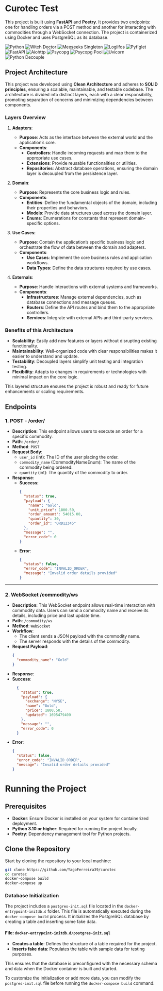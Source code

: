 # Curotec Test

This project is built using **FastAPI** and **Poetry**. It provides two endpoints: one for handling orders via a POST method and another for interacting with commodities through a WebSocket connection. The project is containerized using Docker and uses PostgreSQL as its database.

<p>
  <img src="https://img.shields.io/badge/Python-3.10-blue" alt="Python">
  <img src="https://img.shields.io/badge/Witch--Doctor-1.2.0-blue" alt="Witch Doctor">
  <img src="https://img.shields.io/badge/Meeseeks--Singleton-0.4.4-blue" alt="Meeseeks Singleton">
  <img src="https://img.shields.io/badge/Loglifos-0.2.1-blue" alt="Loglifos">
  <img src="https://img.shields.io/badge/Pyfiglet-1.0.2-blue" alt="Pyfiglet">
  <img src="https://img.shields.io/badge/FastAPI-0.115.6-green" alt="FastAPI">
  <img src="https://img.shields.io/badge/Aiohttp-3.11.11-blue" alt="Aiohttp">
  <img src="https://img.shields.io/badge/Psycopg-3.1.10-yellow" alt="Psycopg">
  <img src="https://img.shields.io/badge/Psycopg--Pool-3.2.4-yellow" alt="Psycopg Pool">
  <img src="https://img.shields.io/badge/Uvicorn-0.34.0-green" alt="Uvicorn">
  <img src="https://img.shields.io/badge/Python--Decouple-3.8-blue" alt="Python Decouple">
</p>

## Project Architecture

This project was developed using **Clean Architecture** and adheres to **SOLID principles**, ensuring a scalable, maintainable, and testable codebase. The architecture is divided into distinct layers, each with a clear responsibility, promoting separation of concerns and minimizing dependencies between components.

### Layers Overview

1. **Adapters**:
   - **Purpose**: Acts as the interface between the external world and the application’s core.
   - **Components**:
     - **Controllers**: Handle incoming requests and map them to the appropriate use cases.
     - **Extensions**: Provide reusable functionalities or utilities.
     - **Repositories**: Abstract database operations, ensuring the domain layer is decoupled from the persistence layer.

2. **Domain**:
   - **Purpose**: Represents the core business logic and rules.
   - **Components**:
     - **Entities**: Define the fundamental objects of the domain, including their properties and behaviors.
     - **Models**: Provide data structures used across the domain layer.
     - **Enums**: Enumerations for constants that represent domain-specific options.

3. **Use Cases**:
   - **Purpose**: Contain the application’s specific business logic and orchestrate the flow of data between the domain and adapters.
   - **Components**:
     - **Use Cases**: Implement the core business rules and application workflows.
     - **Data Types**: Define the data structures required by use cases.

4. **Externals**:
   - **Purpose**: Handle interactions with external systems and frameworks.
   - **Components**:
     - **Infrastructures**: Manage external dependencies, such as database connections and message queues.
     - **Routers**: Define the API routes and bind them to the appropriate controllers.
     - **Services**: Integrate with external APIs and third-party services.

### Benefits of this Architecture

- **Scalability**: Easily add new features or layers without disrupting existing functionality.
- **Maintainability**: Well-organized code with clear responsibilities makes it easier to understand and update.
- **Testability**: Decoupled layers simplify unit testing and integration testing.
- **Flexibility**: Adapts to changes in requirements or technologies with minimal impact on the core logic.

This layered structure ensures the project is robust and ready for future enhancements or scaling requirements.


## Endpoints

### 1. **POST - /order/**
- **Description**: This endpoint allows users to execute an order for a specific commodity.
- **Path**: `/order/`
- **Method**: `POST`
- **Request Body**:
  - `user_id` (int): The ID of the user placing the order.
  - `commodity_name` (CommodityNameEnum): The name of the commodity being ordered.
  - `quantity` (int): The quantity of the commodity to order.
- **Response**:
  - **Success**:
    ```json
    {
      "status": true,
      "payload": {
        "name": "Gold",
        "unit_price": 1800.50,
        "order_amount": 54015.00,
        "quantity": 30,
        "order_id": "ORD12345"
      },
      "message": "",
      "error_code": 0
    }
    ```
  - **Error**:
    ```json
    {
      "status": false,
      "error_code": "INVALID_ORDER",
      "message": "Invalid order details provided"
    }
    ```

---

### 2. **WebSocket /commodity/ws**
- **Description**: This WebSocket endpoint allows real-time interaction with commodity data. Users can send a commodity name and receive its details, including price and last update time.
- **Path**: `/commodity/ws`
- **Method**: `WebSocket`
- **Workflow**:
  - The client sends a JSON payload with the commodity name.
  - The server responds with the details of the commodity.
- **Request Payload**:
  ```json
  {
    "commodity_name": "Gold"
  }
- **Response**:
- **Success**:
  ```json
    {
      "status": true,
      "payload": {
        "exchange": "NYSE",
        "name": "Gold",
        "price": 1800.50,
        "updated": 1695479400
      },
      "message": "",
      "error_code": 0
    }
    ```
- **Error**:
  ```json
  {
    "status": false,
    "error_code": "INVALID_ORDER",
    "message": "Invalid order details provided"
  }
  ```
# Running the Project

## Prerequisites
- **Docker**: Ensure Docker is installed on your system for containerized deployment.
- **Python 3.10 or higher**: Required for running the project locally.
- **Poetry**: Dependency management tool for Python projects.

## Clone the Repository
Start by cloning the repository to your local machine:
```bash
git clone https://github.com/YagoFerreira39/curotec
cd curotec
docker-compose build
docker-compose up
```
### Database Initialization

The project includes a `postgres-init.sql` file located in the `docker-entrypoint-initdb.d` folder. This file is automatically executed during the `docker-compose build` process. It initializes the PostgreSQL database by creating a table and inserting some fake data.

#### File: `docker-entrypoint-initdb.d/postgres-init.sql`

- **Creates a table**: Defines the structure of a table required for the project.
- **Inserts fake data**: Populates the table with sample data for testing purposes.

This ensures that the database is preconfigured with the necessary schema and data when the Docker container is built and started.

To customize the initialization or add more data, you can modify the `postgres-init.sql` file before running the `docker-compose build` command.
